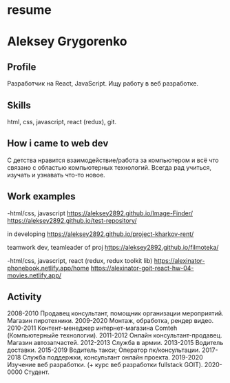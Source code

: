 # resume

# Aleksey Grygorenko

## Profile

Разработчик на React, JavaScript. Ищу работу в веб разработке.

## Skills

html, css, javascript, react (redux), git.

## How i came to web dev

С детства нравится взаимодействие/работа за компьютером и всё что связано с областью компьютерных технологий. Всегда рад учиться, изучать и узнавать что-то новое.

## Work examples

-html/css, javascript
https://aleksey2892.github.io/Image-Finder/
https://aleksey2892.github.io/test-repository/

in developing
https://aleksey2892.github.io/project-kharkov-rent/

teamwork dev, teamleader of proj
https://aleksey2892.github.io/filmoteka/

-html/css, javascript, react (redux, redux toolkit lib)
https://alexinator-phonebook.netlify.app/home
https://alexinator-goit-react-hw-04-movies.netlify.app/

## Activity

2008-2010 Продавец консультант, помощник организации мероприятий. Магазин пиротехники.
2009-2020 Монтаж, обработка, рендер видео.
2010-2011 Контент-менеджер интернет-магазина Comteh (Компьютерныйе технологии).
2011-2012 Онлайн консультант-продавец. Магазин автозапчастей.
2012-2013 Служба в армии.
2013-2015 Водитель доставки.
2015-2019 Водитель такси; Оператор пк/консультации.
2017-2018 Служба поддержки, консультант онлайн проекта.
2019-2020 Изучение веб разработки. (+ курс веб разработки fullstack GOIT).
2020-0000 Студент.
